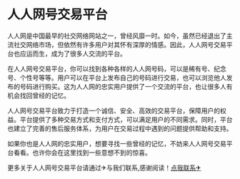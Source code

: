 # 人人网号交易平台

人人网是中国最早的社交网络网站之一，曾经风靡一时。如今，虽然已经退出了主流社交网络市场，但依然有许多用户对其怀有深厚的情感。因此，人人网号交易平台也应运而生，成为了很多人交流的平台。

在人人网号交易平台，你可以找到各种各样的人人网号码，可以是稀有号、纪念号、个性号等等。用户可以在平台上发布自己的号码进行交易，也可以浏览他人发布的号码进行购买。这为人人网的忠实用户提供了一个交流的平台，也让很多人有机会找回曾经的记忆。

人人网号交易平台致力于打造一个诚信、安全、高效的交易平台，保障用户的权益。平台提供了多种交易方式和支付方式，可以满足用户的不同需求。同时，平台也建立了完善的售后服务体系，为用户在交易过程中遇到的问题提供帮助和支持。

如果你也是人人网的忠实用户，想要寻找一些曾经的记忆，不妨来人人网号交易平台看看。也许你会在这里找到一些意想不到的惊喜。

更多关于人人网号交易平台请通过✈与我们联系,感谢阅读！[点我联系✈](https://auth.G208.com)